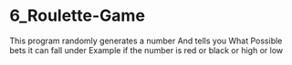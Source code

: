 # 6_Roulette-Game
This program randomly generates a number And tells you What Possible bets it can fall under 
Example if the number is red or black or high or low 
